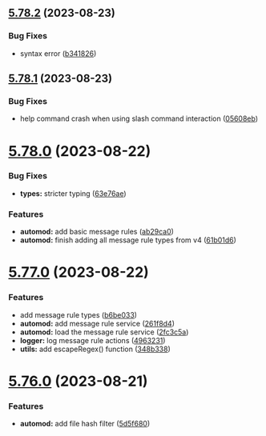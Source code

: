 ## [5.78.2](https://github.com/onesoft-sudo/sudobot/compare/v5.78.1...v5.78.2) (2023-08-23)


### Bug Fixes

* syntax error ([b341826](https://github.com/onesoft-sudo/sudobot/commit/b341826633a3160329e8c424c6e45934da53a014))



## [5.78.1](https://github.com/onesoft-sudo/sudobot/compare/v5.78.0...v5.78.1) (2023-08-23)


### Bug Fixes

* help command crash when using slash command interaction ([05608eb](https://github.com/onesoft-sudo/sudobot/commit/05608eb7280dc724846cb2dc246d90513cecaec9))



# [5.78.0](https://github.com/onesoft-sudo/sudobot/compare/v5.77.0...v5.78.0) (2023-08-22)


### Bug Fixes

* **types:** stricter typing ([63e76ae](https://github.com/onesoft-sudo/sudobot/commit/63e76ae6828cd8dd25d1406121f8c655a6fd881b))


### Features

* **automod:** add basic message rules ([ab29ca0](https://github.com/onesoft-sudo/sudobot/commit/ab29ca0c5b000ea8f788078893d9c6152a1d563b))
* **automod:** finish adding all message rule types from v4 ([61b01d6](https://github.com/onesoft-sudo/sudobot/commit/61b01d65e5d0a35068ab255c72f23192058ae0ae))



# [5.77.0](https://github.com/onesoft-sudo/sudobot/compare/v5.76.0...v5.77.0) (2023-08-22)


### Features

* add message rule types ([b6be033](https://github.com/onesoft-sudo/sudobot/commit/b6be033387d5bd164e88a26a800ff1f076104240))
* **automod:** add message rule service ([261f8d4](https://github.com/onesoft-sudo/sudobot/commit/261f8d4c69cbef1614f5458062c222aeb648bdfa))
* **automod:** load the message rule service ([2fc3c5a](https://github.com/onesoft-sudo/sudobot/commit/2fc3c5a9073441871aafdebb3214fa0dfc4cb033))
* **logger:** log message rule actions ([4963231](https://github.com/onesoft-sudo/sudobot/commit/496323145888d93f8f818ab1e170fa0af619b454))
* **utils:** add escapeRegex() function ([348b338](https://github.com/onesoft-sudo/sudobot/commit/348b33851e0c4e1b15a79c40ad98c519ccef84e7))



# [5.76.0](https://github.com/onesoft-sudo/sudobot/compare/v5.75.1...v5.76.0) (2023-08-21)


### Features

* **automod:** add file hash filter ([5d5f680](https://github.com/onesoft-sudo/sudobot/commit/5d5f680b874915f8232a536c161e0063e5855209))



